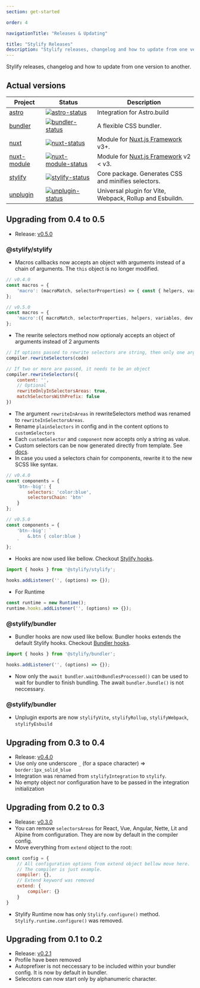 ```yaml
---
section: get-started

order: 4

navigationTitle: "Releases & Updating"

title: "Stylify Releases"
description: "Stylify releases, changelog and how to update from one version to another."
---
```


Stylify releases, changelog and how to update from one version to another.

## Actual versions

| Project               | Status                                                       | Description                                                                          |
| --------------------- | ------------------------------------------------------------ | -------------------------------------------------------------------------------------|
| [astro]               | [![astro-status]][astro-package]                             | Integration for Astro.build                                                              |
| [bundler]             | [![bundler-status]][bundler-package]                         | A flexible CSS bundler.                                                              |
| [nuxt]                | [![nuxt-status]][nuxt-package]                               | Module for [Nuxt.js Framework](https://nuxtjs.org/) v3+.                             |
| [nuxt-module]         | [![nuxt-module-status]][nuxt-module-package]                 | Module for [Nuxt.js Framework](https://nuxtjs.org/) v2 < v3.                         |
| [stylify]             | [![stylify-status]][stylify-package]                         | Core package. Generates CSS and minifies selectors.                                  |
| [unplugin]            | [![unplugin-status]][unplugin-package]                       | Universal plugin for Vite, Webpack, Rollup and Esbuildn.                             |


[astro]: https://github.com/stylify/packages/tree/master/packages/astro
[astro-status]: https://img.shields.io/npm/v/@stylify/astro?color=%2301befe&label=Version&style=for-the-badge
[astro-package]: https://npmjs.com/package/@stylify/astro

[bundler]: https://github.com/stylify/packages/tree/master/packages/bundler
[bundler-status]: https://img.shields.io/npm/v/@stylify/bundler?color=%2301befe&label=Version&style=for-the-badge
[bundler-package]: https://npmjs.com/package/@stylify/bundler

[nuxt]: https://github.com/stylify/packages/tree/master/packages/nuxt
[nuxt-status]: https://img.shields.io/npm/v/@stylify/nuxt?color=%2301befe&label=Version&style=for-the-badge
[nuxt-package]: https://npmjs.com/package/@stylify/nuxt

[nuxt-module]: https://github.com/stylify/packages/tree/master/packages/nuxt-module
[nuxt-module-status]: https://img.shields.io/npm/v/@stylify/nuxt-module?color=%2301befe&label=Version&style=for-the-badge
[nuxt-module-package]: https://npmjs.com/package/@stylify/nuxt-module

[stylify]: https://github.com/stylify/packages/tree/master/packages/stylify
[stylify-status]: https://img.shields.io/npm/v/@stylify/stylify?color=%2301befe&label=Version&style=for-the-badge
[stylify-package]: https://npmjs.com/package/@stylify/stylify

[unplugin]: https://github.com/stylify/packages/tree/master/packages/unplugin
[unplugin-status]: https://img.shields.io/npm/v/@stylify/unplugin?color=%2301befe&label=Version&style=for-the-badge
[unplugin-package]: https://npmjs.com/package/@stylify/unplugin

## Upgrading from 0.4 to 0.5
- Release: [v0.5.0](https://github.com/stylify/packages/releases/tag/v0.5.0)

### @stylify/stylify
- Macros callbacks now accepts an object with arguments instead of a chain of arguments. The `this` object is no longer modified.
```js
// v0.4.0
const macros = {
	'macro': (macroMatch, selectorProperties) => { const { helpers, variables, dev } = this;}
};

// v0.5.0
const macros = {
	'macro':({ macroMatch, selectorProperties, helpers, variables, dev }) => {}
};
```
- The rewrite selectors method now optionaly accepts an object of arguments instead of 2 arguments
```js
// If options passed to rewrite selectors are string, then only one argument is expected
compiler.rewriteSelectors(code)

// If two or more are passed, it needs to be an object
compiler.rewriteSelectors({
	content: '',
	// Optional
	rewriteOnlyInSelectorsAreas: true,
	matchSelectorsWithPrefix: false
})
```
- The argument `rewriteInAreas` in rewriteSelectors method was renamed to `rewriteInSelectorsAreas`.
- Rename `plainSelectors` in config and in the content options to `customSelectors`
- Each `customSelector` and `component` now accepts only a string as value.
- Custom selectors can be now generated directly from template. See [docs](/docs/stylify/compiler#customselectors).
- In case you used a selectors chain for components, rewrite it to the new SCSS like syntax.
```js
// v0.4.0
const components = {
	'btn--big': {
		selectors: 'color:blue',
		selectorsChain: 'btn'
	}
};

// v0.5.0
const components = {
	'btn--big': `
		&.btn { color:blue }
	`
};
```
- Hooks are now used like bellow. Checkout [Stylify hooks](/docs/stylify/compiler#hooks).
```js
import { hooks } from '@stylify/stylify';

hooks.addListener('', (options) => {});
```
- For Runtime

```js
const runtime = new Runtime();
runtime.hooks.addListener('', (options) => {});
```

### @stylify/bundler
- Bundler hooks are now used like bellow. Bundler hooks extends the default Stylify hooks. Checkout [Bundler hooks](/docs/bundler#hooks).
```js
import { hooks } from '@stylify/bundler';

hooks.addListener('', (options) => {});
```
- Now only the `await bundler.waitOnBundlesProcessed()` can be used to wait for bundler to finish bundling. The await `bundler.bundle()` is not neccessary.

### @stylify/bundler
- Unplugin exports are now `stylifyVite`, `stylifyRollup`, `stylifyWebpack`, `stylifyEsbuild`

## Upgrading from 0.3 to 0.4
- Release: [v0.4.0](https://github.com/stylify/packages/releases/tag/v0.4.0)
- Use only one underscore `_` (for a space character) => `border:1px_solid_blue`
- Integration was renamed from `stylifyIntegration` to `stylify`.
- No empty object nor configuration have to be passed in the integration initialization

## Upgrading from 0.2 to 0.3
- Release: [v0.3.0](https://github.com/stylify/packages/releases/tag/v0.3.0)
- You can remove `selectorsAreas` for React, Vue, Angular, Nette, Lit and Alpine from configuration. They are now by default in the compiler config.
- Move everything from `extend` object to the root:
```js
const config = {
	// All configuration options from extend object bellow move here.
	// The compiler is just example.
	compiler: {},
	// Extend keyword was removed
	extend: {
		compiler: {}
	}
}
```
- Stylify Runtime now has only `Stylify.configure()` method. `Stylify.runtime.configure()` was removed.

## Upgrading from 0.1 to 0.2
- Release: [v0.2.1](https://github.com/stylify/packages/releases/tag/v0.2.1)
- Profile have been removed
- Autoprefixer is not neccessary to be included within your bundler config. It is now by default in bundler.
- Selecotors can now start only by alphanumeric character.

